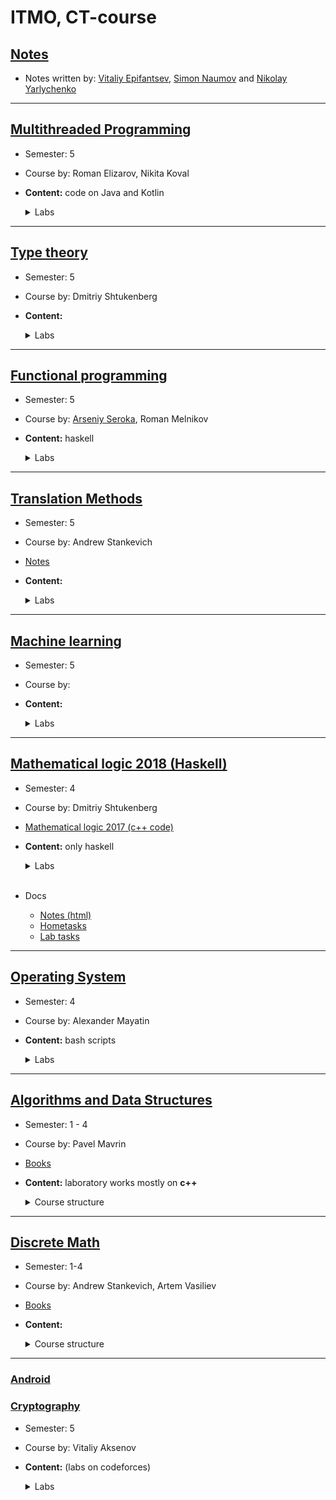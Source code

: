# ITMO, CT-course

## [Notes](https://github.com/DubKoldun/notes)

 - Notes written by: [Vitaliy Epifantsev](https://github.com/DubKoldun), [Simon Naumov](https://github.com/nothingelsematters) and [Nikolay Yarlychenko](https://github.com/kol9)
---
## [Multithreaded Programming](MultithreadedProgramming)

  - Semester: 5
  - Course by: Roman Elizarov, Nikita Koval
  - __Сontent:__ code on Java and Kotlin

    <details><summary> Labs </summary>
    
    </details>

---
## [Type theory](TypeTheory)

  - Semester: 5
  - Course by: Dmitriy Shtukenberg
  - __Content:__ 
    <details><summary> Labs </summary>
    
    </details>

---

## [Functional programming](FunctionalProgramming)

  - Semester: 5
  - Course by: [Arseniy Seroka](https://github.com/jagajaga), Roman Melnikov
  - __Content:__ haskell

    <details><summary> Labs </summary>
    
    </details>
---
## [Translation Methods](TranslationMethods)
  
  - Semester: 5
  - Course by: Andrew Stankevich
  - [Notes](https://github.com/DubKoldun/notes/translation-mathods.pdf)

  - __Content:__
     
    <details><summary> Labs </summary>

      - [Lab on regular expressions (on perl)](TranslationMethods/Perl)
    
    </details>
---
## [Machine learning](MachineLearning)

  - Semester: 5
  - Course by: 
  - __Content:__ 
    <details><summary> Labs </summary>
    
    </details>

---
## [Mathematical logic 2018 (Haskell)](MathLog2018)

  - Semester: 4
  - Course by: Dmitriy Shtukenberg
  - [Mathematical logic 2017 (c++ code)](MathLog)
  - __Content:__ only haskell

    <details><summary>Labs</summary>
      
      - [Parsing expression](Mathlog2018/ParseExression)
      - [Minimization of evidence](MathLog2018/MinimizingProof)
      - [Completness](MathLog2018/Completness)
      - [Primitive recursion functions (hometask 7)](MathLog2018/PrRecFunctions/haskell/Main.hs)

    </details> <br/>
  - Docs
      - [Notes (html)](https://github.com/DubKoldun/notes/src/math-log-questions.html) 
      - [Hometasks](Mathlog2018/../MathLog2018/PrRecFunctions/haskell/hw-theory.pdf)
      - [Lab tasks](MathLog2018/README.md)
      
---


## [Operating System](OS_Mayatin)

  - Semester: 4
  - Course by: Alexander Mayatin
  - __Content:__ bash scripts

    <details><summary>Labs</summary>

      - [Lab 1](OperatingSystem/lab1), [task](OperatingSystem/lab1/Лаб1.pdf)
      - [Lab 2](OperatingSystem/lab2), [task](OperatingSystem/lab2/Лаб2.pdf)
      - [Lab 1](OperatingSystem/lab3), [task](OperatingSystem/lab3/Лаб3.pdf)
      - [Lab 1](OperatingSystem/lab4), [task](OperatingSystem/lab4/Лаб4.pdf)
      - [Lab 1](OperatingSystem/lab5), [task](OperatingSystem/lab5/Лаб5.pdf)

    </details>
---
## [Algorithms and Data Structures](ASD) 

 - Semester: 1 - 4
 - Course by: Pavel Mavrin
 - [Books](ASD/textbooks)
 - __Content:__ laboratory works mostly on **c++** 

    <details><summary>Course structure</summary>

      - [Some](ASD/sem3/LabASD1) TODO()
    
    </details>

---
##  [Discrete Math](DiscreteMath)
  
  - Semester: 1-4
  - Course by: Andrew Stankevich, Artem Vasiliev
  - [Books](DiscreteMath/textbook)
  - __Content:__ 

    <details><summary>Course structure</summary>

      TODO()
    
    </details>

___

### [Android](https://github.com/DubKoldun/android_hw)

### [Cryptography](Crypto)

  - Semester: 5
  - Course by: Vitaliy Aksenov
  - __Content:__ (labs on codeforces)

    <details><summary>Labs</summary>

      - [Vigenere Decryptor](Crypto/VigenereDecryptor)
    
    </details>


